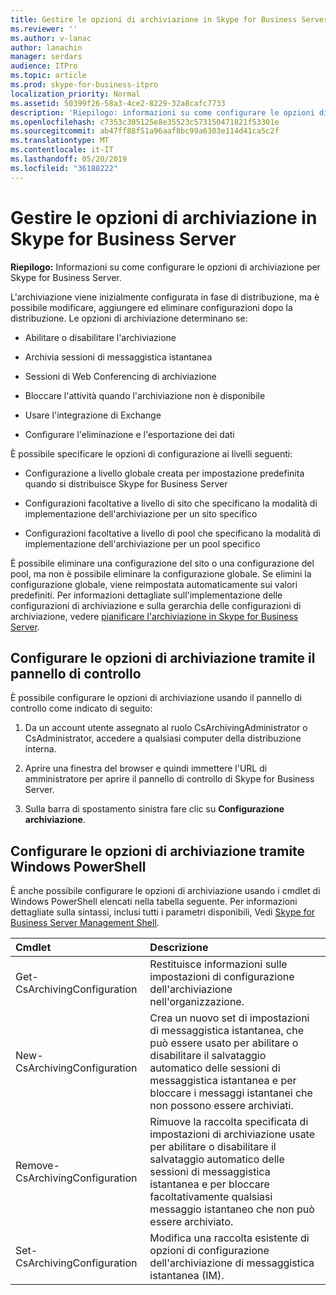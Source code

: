 ```yaml
---
title: Gestire le opzioni di archiviazione in Skype for Business Server
ms.reviewer: ''
ms.author: v-lanac
author: lanachin
manager: serdars
audience: ITPro
ms.topic: article
ms.prod: skype-for-business-itpro
localization_priority: Normal
ms.assetid: 50399f26-58a3-4ce2-8229-32a8cafc7733
description: 'Riepilogo: informazioni su come configurare le opzioni di archiviazione per Skype for Business Server.'
ms.openlocfilehash: c7353c305125e8e35523c573150471821f53301e
ms.sourcegitcommit: ab47ff88f51a96aaf8bc99a6303e114d41ca5c2f
ms.translationtype: MT
ms.contentlocale: it-IT
ms.lasthandoff: 05/20/2019
ms.locfileid: "36188222"
---
```

# <a name="manage-archiving-options-in-skype-for-business-server"></a>Gestire le opzioni di archiviazione in Skype for Business Server

**Riepilogo:** Informazioni su come configurare le opzioni di archiviazione per Skype for Business Server.
  
L'archiviazione viene inizialmente configurata in fase di distribuzione, ma è possibile modificare, aggiungere ed eliminare configurazioni dopo la distribuzione. Le opzioni di archiviazione determinano se: 
  
- Abilitare o disabilitare l'archiviazione
    
- Archivia sessioni di messaggistica istantanea
    
- Sessioni di Web Conferencing di archiviazione
    
- Bloccare l'attività quando l'archiviazione non è disponibile
    
- Usare l'integrazione di Exchange
    
- Configurare l'eliminazione e l'esportazione dei dati
    
È possibile specificare le opzioni di configurazione ai livelli seguenti:
  
- Configurazione a livello globale creata per impostazione predefinita quando si distribuisce Skype for Business Server
    
- Configurazioni facoltative a livello di sito che specificano la modalità di implementazione dell'archiviazione per un sito specifico
    
- Configurazioni facoltative a livello di pool che specificano la modalità di implementazione dell'archiviazione per un pool specifico
    
È possibile eliminare una configurazione del sito o una configurazione del pool, ma non è possibile eliminare la configurazione globale. Se elimini la configurazione globale, viene reimpostata automaticamente sui valori predefiniti. Per informazioni dettagliate sull'implementazione delle configurazioni di archiviazione e sulla gerarchia delle configurazioni di archiviazione, vedere [pianificare l'archiviazione in Skype for Business Server](../../plan-your-deployment/archiving/archiving.md).
  
## <a name="configure-archiving-options-by-using-the-control-panel"></a>Configurare le opzioni di archiviazione tramite il pannello di controllo

È possibile configurare le opzioni di archiviazione usando il pannello di controllo come indicato di seguito:
  
1. Da un account utente assegnato al ruolo CsArchivingAdministrator o CsAdministrator, accedere a qualsiasi computer della distribuzione interna. 
    
2. Aprire una finestra del browser e quindi immettere l'URL di amministratore per aprire il pannello di controllo di Skype for Business Server. 
    
3. Sulla barra di spostamento sinistra fare clic su **Configurazione archiviazione**.
    
## <a name="configure-archiving-options-by-using-windows-powershell"></a>Configurare le opzioni di archiviazione tramite Windows PowerShell

È anche possibile configurare le opzioni di archiviazione usando i cmdlet di Windows PowerShell elencati nella tabella seguente. Per informazioni dettagliate sulla sintassi, inclusi tutti i parametri disponibili, Vedi [Skype for Business Server Management Shell](../management-shell.md).
  

|**Cmdlet**|**Descrizione**|
|:-----|:-----|
|Get-CsArchivingConfiguration  <br/> |Restituisce informazioni sulle impostazioni di configurazione dell'archiviazione nell'organizzazione.  <br/> |
|New-CsArchivingConfiguration  <br/> |Crea un nuovo set di impostazioni di messaggistica istantanea, che può essere usato per abilitare o disabilitare il salvataggio automatico delle sessioni di messaggistica istantanea e per bloccare i messaggi istantanei che non possono essere archiviati.  <br/> |
|Remove-CsArchivingConfiguration  <br/> |Rimuove la raccolta specificata di impostazioni di archiviazione usate per abilitare o disabilitare il salvataggio automatico delle sessioni di messaggistica istantanea e per bloccare facoltativamente qualsiasi messaggio istantaneo che non può essere archiviato.  <br/> |
|Set-CsArchivingConfiguration  <br/> |Modifica una raccolta esistente di opzioni di configurazione dell'archiviazione di messaggistica istantanea (IM).  <br/> |
